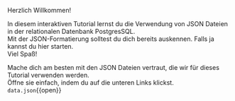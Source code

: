 Herzlich Willkommen!

In diesem interaktiven Tutorial lernst du die Verwendung von JSON Dateien in der relationalen Datenbank PostgresSQL.  
Mit der JSON-Formatierung solltest du dich bereits auskennen. Falls ja kannst du hier starten.  
Viel Spaß!

Mache dich am besten mit den JSON Dateien vertraut, die wir für dieses Tutorial verwenden werden.  
Öffne sie einfach, indem du auf die unteren Links klickst.  
`data.json`{{open}}